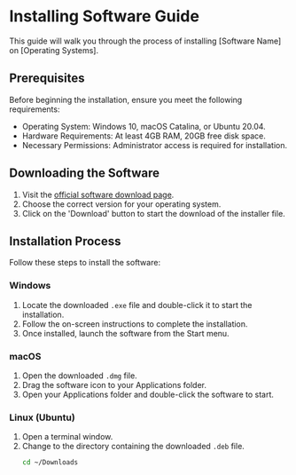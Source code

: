# Installing Software Guide

This guide will walk you through the process of installing [Software Name] on [Operating Systems].

## Prerequisites

Before beginning the installation, ensure you meet the following requirements:

- Operating System: Windows 10, macOS Catalina, or Ubuntu 20.04.
- Hardware Requirements: At least 4GB RAM, 20GB free disk space.
- Necessary Permissions: Administrator access is required for installation.

## Downloading the Software

1. Visit the [official software download page](https://example.com/download).
2. Choose the correct version for your operating system.
3. Click on the 'Download' button to start the download of the installer file.

## Installation Process

Follow these steps to install the software:

### Windows

1. Locate the downloaded `.exe` file and double-click it to start the installation.
2. Follow the on-screen instructions to complete the installation.
3. Once installed, launch the software from the Start menu.

### macOS

1. Open the downloaded `.dmg` file.
2. Drag the software icon to your Applications folder.
3. Open your Applications folder and double-click the software to start.

### Linux (Ubuntu)

1. Open a terminal window.
2. Change to the directory containing the downloaded `.deb` file.
   ```bash
   cd ~/Downloads
